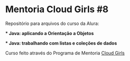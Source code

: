 <h1>Mentoria Cloud Girls #8</h1>

<p>Repositório para arquivos do curso da Alura:</p>
<p><strong>* Java: aplicando a Orientação a Objetos</p></strong>
<p><strong>* Java: trabalhando com listas e coleções de dados</strong></p>


<p>Curso feito através do Programa de Mentoria <a href="https://www.cloudgirls.com.br/" target="_blank">Cloud Girls</p>


